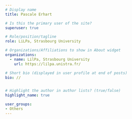 ```yaml
---
# Display name
title: Pascale Erhart

# Is this the primary user of the site?
superuser: true

# Role/position/tagline
role: LiLPa, Strasbourg University

# Organizations/Affiliations to show in About widget
organizations:
  - name: LilPa, Strasbourg University
    url: https://lilpa.unistra.fr/

# Short bio (displayed in user profile at end of posts)
bio: //


# Highlight the author in author lists? (true/false)
highlight_name: true

user_groups:
- Others
---
```

